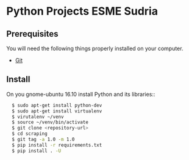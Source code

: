 # Python Projects ESME Sudria

## Prerequisites

You will need the following things properly installed on your computer.

* [Git](http://git-scm.com/)

## Install
On you gnome-ubuntu 16.10 install Python and its libraries::

```sh
  $ sudo apt-get install python-dev
  $ sudo apt-get install virtualenv
  $ virutalenv ~/venv
  $ source ~/venv/bin/activate
  $ git clone <repository-url>
  $ cd scraping
  $ git tag -a 1.0 -m 1.0
  $ pip install -r requirements.txt
  $ pip install . -U
```

